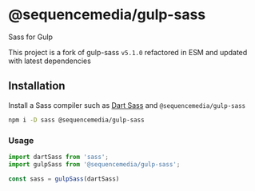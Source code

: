# @sequencemedia/gulp-sass

Sass for Gulp

This project is a fork of gulp-sass `v5.1.0` refactored in ESM and updated with latest dependencies

## Installation

Install a Sass compiler such as [Dart Sass][] and `@sequencemedia/gulp-sass`

```sh
npm i -D sass @sequencemedia/gulp-sass
```

### Usage

```javascript
import dartSass from 'sass';
import gulpSass from '@sequencemedia/gulp-sass';

const sass = gulpSass(dartSass)
```

[Dart Sass]: https://sass-lang.com/dart-sass
